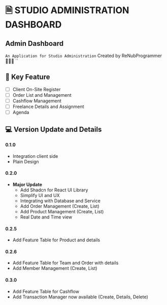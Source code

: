 # 🗎 STUDIO ADMINISTRATION DASHBOARD

## Admin Dashboard
``
An Application for Studio Administration
``
Created by ReNubProgrammer 👨🏻‍💻
``

## 🗼 Key Feature
* [ ] Client On-Site Register
* [ ] Order List and Management
* [ ] Cashflow Management
* [ ] Freelance Details and Assignment
* [ ] Agenda

## 💻 Version Update and Details
#### 0.1.0
  * Integration client side
  * Plain Design

#### 0.2.0
  * **Major Update**
    * Add Shadcn for React UI Library
    * Simplify UI and UX
    * Integrating with Database and Service
    * Add Order Management (Create, List) 
    * Add Product Management (Create, List)
    * Real Date and Time view

#### 0.2.5
  * Add Feature Table for Product and details

#### 0.2.6
  * Add Feature Table for Team and Order with details
  * Add Member Management (Create, List)

#### 0.3.0
  * Add Feature Table for Cashflow
  * Add Transaction Manager now available (Create, Details, Delete)